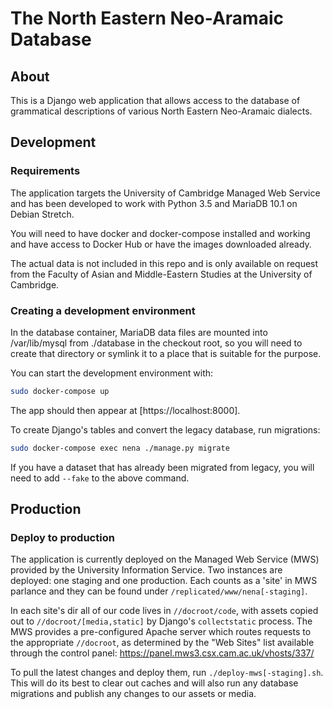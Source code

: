 # The North Eastern Neo-Aramaic Database

## About

This is a Django web application that allows access to the database of
grammatical descriptions of various North Eastern Neo-Aramaic dialects.

## Development

### Requirements

The application targets the University of Cambridge Managed Web Service and
has been developed to work with Python 3.5 and MariaDB 10.1 on Debian Stretch.

You will need to have docker and docker-compose installed and working and
have access to Docker Hub or have the images downloaded already.

The actual data is not included in this repo and is only available on request
from the Faculty of Asian and Middle-Eastern Studies at the University of
Cambridge.

### Creating a development environment

In the database container, MariaDB data files are mounted into /var/lib/mysql
from ./database in the checkout root, so you will need to create that
directory or symlink it to a place that is suitable for the purpose.

You can start the development environment with:
```bash
sudo docker-compose up
```

The app should then appear at [https://localhost:8000].

To create Django's tables and convert the legacy database, run migrations:
```bash
sudo docker-compose exec nena ./manage.py migrate
```
If you have a dataset that has already been migrated from legacy, you will
need to add `--fake` to the above command.

## Production

### Deploy to production

The application is currently deployed on the Managed Web Service (MWS) provided
by the University Information Service. Two instances are deployed: one staging
and one production. Each counts as a 'site' in MWS parlance and they can be found
under `/replicated/www/nena[-staging]`.

In each site's dir all of our code lives in `//docroot/code`, with assets copied
out to `//docroot/[media,static]` by Django's `collectstatic` process. The MWS
provides a pre-configured Apache server which routes requests to the appropriate
`//docroot`, as determined by the "Web Sites" list available through the control
panel: https://panel.mws3.csx.cam.ac.uk/vhosts/337/

To pull the latest changes and deploy them, run `./deploy-mws[-staging].sh`. This
will do its best to clear out caches and will also run any database migrations and
publish any changes to our assets or media.
